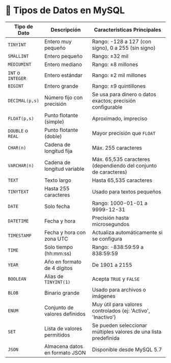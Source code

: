 # 🐬 Tipos de Datos en MySQL

| Tipo de Dato       | Descripción                                         | Características Principales                                                                 |
|--------------------|-----------------------------------------------------|---------------------------------------------------------------------------------------------|
| `TINYINT`          | Entero muy pequeño                                  | Rango: -128 a 127 (con signo), 0 a 255 (sin signo)                                         |
| `SMALLINT`         | Entero pequeño                                      | Rango: ±32 mil                                                                              |
| `MEDIUMINT`        | Entero mediano                                      | Rango: ±8 millones                                                                          |
| `INT` o `INTEGER`  | Entero estándar                                     | Rango: ±2 mil millones                                                                      |
| `BIGINT`           | Entero grande                                       | Rango: ±9 quintillones                                                                      |
| `DECIMAL(p,s)`     | Número fijo con precisión                           | Se usa para dinero o datos exactos; precisión configurable                                  |
| `FLOAT(p,s)`       | Punto flotante (simple)                             | Aproximado, impreciso                                                                      |
| `DOUBLE` o `REAL`  | Punto flotante (doble)                              | Mayor precisión que `FLOAT`                                                                |
| `CHAR(n)`          | Cadena de longitud fija                             | Máx. 255 caracteres                                                                         |
| `VARCHAR(n)`       | Cadena de longitud variable                         | Máx. 65,535 caracteres (dependiendo del conjunto de caracteres)                           |
| `TEXT`             | Texto largo                                         | Hasta 65,535 caracteres                                                                    |
| `TINYTEXT`         | Hasta 255 caracteres                                | Usado para textos pequeños                                                                 |
| `DATE`             | Solo fecha                                          | Rango: 1000-01-01 a 9999-12-31                                                              |
| `DATETIME`         | Fecha y hora                                        | Precisión hasta microsegundos                                                              |
| `TIMESTAMP`        | Fecha y hora con zona UTC                           | Actualiza automáticamente si se configura                                                  |
| `TIME`             | Solo tiempo (hh:mm:ss)                              | Rango: -838:59:59 a 838:59:59                                                               |
| `YEAR`             | Año en formato de 4 dígitos                         | De 1901 a 2155                                                                             |
| `BOOLEAN`          | Alias de `TINYINT(1)`                               | Acepta `TRUE` y `FALSE`                                                                    |
| `BLOB`             | Binario grande                                      | Usado para archivos o imágenes                                                             |
| `ENUM`             | Conjunto de valores definidos                       | Muy útil para valores controlados (ej: 'Activo', 'Inactivo')                              |
| `SET`              | Lista de valores permitidos                         | Se pueden seleccionar múltiples valores de una lista predefinida                          |
| `JSON`             | Almacena datos en formato JSON                      | Disponible desde MySQL 5.7             